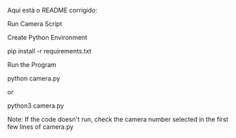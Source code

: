 Aqui está o README corrigido:

Run Camera Script

Create Python Environment

pip install -r requirements.txt

Run the Program

python camera.py

or

python3 camera.py

Note: If the code doesn't run, check the camera number selected in the first few lines of camera.py
